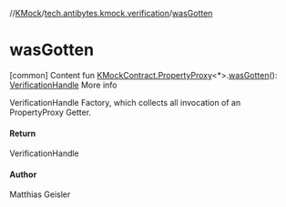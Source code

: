 //[KMock](../../index.md)/[tech.antibytes.kmock.verification](index.md)/[wasGotten](was-gotten.md)



# wasGotten
[common]
Content
fun [KMockContract.PropertyProxy](../tech.antibytes.kmock/-k-mock-contract/-property-proxy/index.md)<*>.[wasGotten](was-gotten.md)(): [VerificationHandle](-verification-handle/index.md)
More info


VerificationHandle Factory, which collects all invocation of an PropertyProxy Getter.



#### Return


VerificationHandle



#### Author


Matthias Geisler
